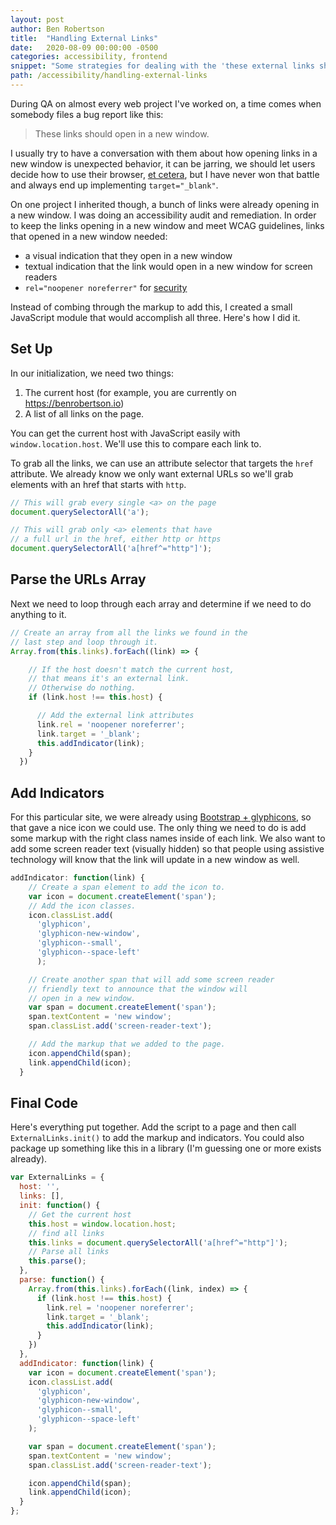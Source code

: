 ```yaml
---
layout: post
author: Ben Robertson
title:  "Handling External Links"
date:   2020-08-09 00:00:00 -0500
categories: accessibility, frontend
snippet: "Some strategies for dealing with the 'these external links should open in a new window' feature request with usability and accessibility in mind."
path: /accessibility/handling-external-links
---
```


During QA on almost every web project I've worked on, a time comes when somebody files a bug report like this:

> These links should open in a new window.

I usually try to have a conversation with them about how opening links in a new window is unexpected behavior, it can be jarring, we should let users decide how to use their browser, [et cetera](https://css-tricks.com/use-target_blank/), but I have never won that battle and always end up implementing `target="_blank"`.

On one project I inherited though, a bunch of links were already opening in a new window. I was doing an accessibility audit and remediation. In order to keep the links opening in a new window and meet WCAG guidelines, links that opened in a new window needed:

- a visual indication that they open in a new window
- textual indication that the link would open in a new window for screen readers
- `rel="noopener noreferrer"` for [security](https://web.dev/external-anchors-use-rel-noopener/)

Instead of combing through the markup to add this, I created a small JavaScript module that would accomplish all three. Here's how I did it.

## Set Up

In our initialization, we need two things:

1. The current host (for example, you are currently on https://benrobertson.io)
1. A list of all links on the page.

You can get the current host with JavaScript easily with `window.location.host`. We'll use this to compare each link to.

To grab all the links, we can use an attribute selector that targets the `href` attribute. We already know we only want external URLs so we'll grab elements with an href that starts with `http`.

```js
// This will grab every single <a> on the page
document.querySelectorAll('a');

// This will grab only <a> elements that have
// a full url in the href, either http or https
document.querySelectorAll('a[href^="http"]');
```

## Parse the URLs Array

Next we need to loop through each array and determine if we need to do anything to it.

```js
// Create an array from all the links we found in the
// last step and loop through it.
Array.from(this.links).forEach((link) => {

    // If the host doesn't match the current host,
    // that means it's an external link.
    // Otherwise do nothing.
    if (link.host !== this.host) {

      // Add the external link attributes
      link.rel = 'noopener noreferrer';
      link.target = '_blank';
      this.addIndicator(link);
    }
  })

```

## Add Indicators

For this particular site, we were already using [Bootstrap + glyphicons](https://getbootstrap.com/docs/3.3/components/), so that gave a nice icon we could use. The only thing we need to do is add some markup with the right class names inside of each link. We also want to add some screen reader text (visually hidden) so that people using assistive technology will know that the link will update in a new window as well.

```js
addIndicator: function(link) {
    // Create a span element to add the icon to.
    var icon = document.createElement('span');
    // Add the icon classes.
    icon.classList.add(
      'glyphicon',
      'glyphicon-new-window',
      'glyphicon--small',
      'glyphicon--space-left'
      );

    // Create another span that will add some screen reader
    // friendly text to announce that the window will
    // open in a new window.
    var span = document.createElement('span');
    span.textContent = 'new window';
    span.classList.add('screen-reader-text');

    // Add the markup that we added to the page.
    icon.appendChild(span);
    link.appendChild(icon);
  }
```

## Final Code

Here's everything put together. Add the script to a page and then call `ExternalLinks.init()` to add the markup and indicators. You could also package up something like this in a library (I'm guessing one or more exists already).

```js
var ExternalLinks = {
  host: '',
  links: [],
  init: function() {
    // Get the current host
    this.host = window.location.host;
    // find all links
    this.links = document.querySelectorAll('a[href^="http"]');
    // Parse all links
    this.parse();
  },
  parse: function() {
    Array.from(this.links).forEach((link, index) => {
      if (link.host !== this.host) {
        link.rel = 'noopener noreferrer';
        link.target = '_blank';
        this.addIndicator(link);
      }
    })
  },
  addIndicator: function(link) {
    var icon = document.createElement('span');
    icon.classList.add(
      'glyphicon',
      'glyphicon-new-window',
      'glyphicon--small',
      'glyphicon--space-left'
    );

    var span = document.createElement('span');
    span.textContent = 'new window';
    span.classList.add('screen-reader-text');

    icon.appendChild(span);
    link.appendChild(icon);
  }
};
```